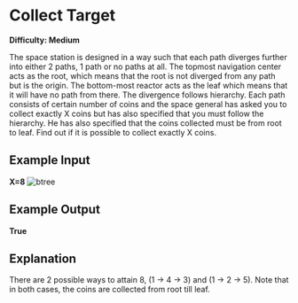 # Collect Target

**Difficulty: Medium**

The space station is designed in a way such that each path diverges further into either 2 paths, 1 path or no paths at all. The topmost navigation center acts as the root, which means that the root is not diverged from any path but is the origin. The bottom-most reactor acts as the leaf which means that it will have no path from there. The divergence follows hierarchy. Each path consists of certain number of coins and the space general has asked you to collect exactly X coins but has also specified that you must follow the hierarchy. He has also specified that the coins collected must be from root to leaf. Find out if it is possible to collect exactly X coins.

## Example Input

**X=8**
![btree](../../images/btree1.png)

## Example Output

**True**

## Explanation

There are 2 possible ways to attain 8, (1 -> 4 -> 3) and (1 -> 2 -> 5). Note that in both cases, the coins are collected from root till leaf.
